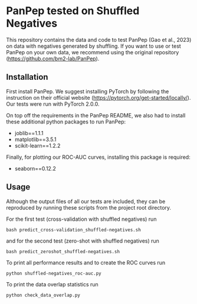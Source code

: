 # PanPep tested on Shuffled Negatives
This repository contains the data and code to test PanPep (Gao et al., 2023) on data with negatives generated by shuffling. If you want to 
use or test PanPep on your own data, we recommend using the original repository (https://github.com/bm2-lab/PanPep).

## Installation
First install PanPep. We suggest installing PyTorch by following the instruction on their official website 
(https://pytorch.org/get-started/locally/). Our tests were run with PyTorch 2.0.0.

On top off the requirements in the PanPep README, we also had to install these additional python packages to run PanPep:
* joblib==1.1.1
* matplotlib==3.5.1
* scikit-learn==1.2.2

Finally, for plotting our ROC-AUC curves, installing this package is required:
* seaborn==0.12.2

## Usage
Although the output files of all our tests are included, they can be reproduced by running these scripts from the 
project root directory.

For the first test (cross-validation with shuffled negatives) run

    bash predict_cross-validation_shuffled-negatives.sh

and for the second test (zero-shot with shuffled negatives) run

    bash predict_zeroshot_shuffled-negatives.sh

To print all performance results and to create the ROC curves run

    python shuffled-negatives_roc-auc.py

To print the data overlap statistics run

    python check_data_overlap.py